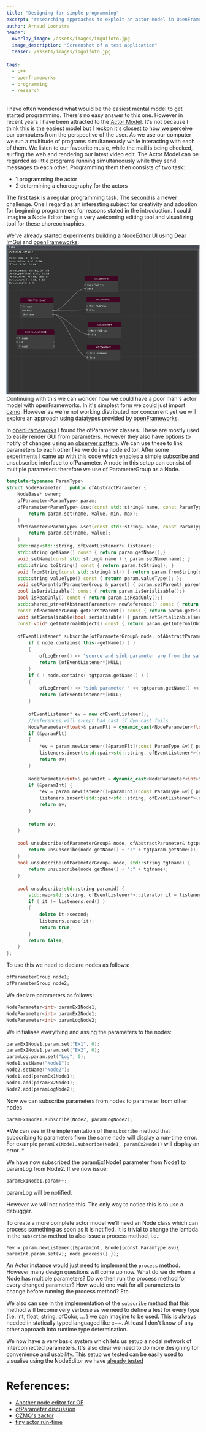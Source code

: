 ```yaml
---
title: "Designing for simple programming"
excerpt: "researching approaches to exploit an actor model in OpenFrameworks"
author: Arnaud Loonstra
header:
  overlay_image: /assets/images/imguifoto.jpg
  image_description: "Screenshot of a test application"
  teaser: /assets/images/imguifoto.jpg

tags: 
  - c++
  - openframeworks
  - programming
  - research
---
```

I have often wondered what would be the easiest mental model to get started programming. There's no easy answer to this one. However in recent years I have been attracted to the [Actor Model](https://wiki). It's not because I think this is the easiest model but I reckon it's closest to how we perceive our computers from the perspective of the user. As we use our computer we run a multitude of programs simultaneously while interacting with each of them. We listen to our favourite music, while the mail is being checked, surfing the web and rendering our latest video edit. The Actor Model can be regarded as little programs running simultaneously while they send messages to each other. Programming them then consists of two task:

 * 1 programming the actor
 * 2 determining a choreography for the actors

The first task is a regular programming task. The second is a newer challenge. One I regard as an interesting subject for creativity and adoption for beginning programmers for reasons stated in the introduction. I could imagine a Node Editor being a very welcoming editing tool and visualizing tool for these choreochraphies. 

We've already started experiments [building a NodeEditor UI](/blog/GuiTests/) using [Dear ImGui](https://github.com/ocornut/imgui/) and [openFrameworks](http://www.openframeworks.cc).
![Node Editor test using Dear Imgui](../assets/images/nodeeditor.png)
Continuing with this we can wonder how we could have a poor man's actor model with openFrameworks. In it's simplest form  we could just import [czmq](http://zeromq.org). However as we're not working distributed nor concurrent yet we will explore an approach using datatypes provided by [openFrameworks](http://www.opeframeworks.cc).

In [openFrameworks](http://www.opeframeworks.cc) I found the ofParameter classes. These are  mostly used to easily render GUI from parameters. However they also have options to notify of changes using an [observer pattern](https://en.wikipedia.org/wiki/Observer_pattern). We can use these to link parameters to each other like we do in a node editor. After some experiments I came up with this code which enables a simple subscribe and unsubscribe interface to ofParameter. A node in this setup can consist of multiple parameters therefore we use of ParameterGroup as a Node.

```cpp
template<typename ParamType>
struct NodeParameter : public ofAbstractParameter {
    NodeBase* owner;
    ofParameter<ParamType> param;
    ofParameter<ParamType> &set(const std::string& name, const ParamType & value, const ParamType & min, const ParamType & max){
        return param.set(name, value, min, max);
    }
    ofParameter<ParamType> &set(const std::string& name, const ParamType & value){
        return param.set(name, value);
    }
    std::map<std::string, ofEventListener*> listeners;
    std::string getName() const { return param.getName();}
    void setName(const std::string& name ) { param.setName(name); }
    std::string toString() const { return param.toString(); }
    void fromString(const std::string& str) { return param.fromString(str);}
    std::string valueType() const { return param.valueType(); };
    void setParent(ofParameterGroup &_parent) { param.setParent(_parent);}
    bool isSerializable() const { return param.isSerializable();}
    bool isReadOnly() const { return param.isReadOnly();}
    std::shared_ptr<ofAbstractParameter> newReference() const { return param.newReference();} //TODO
    const ofParameterGroup getFirstParent() const { return param.getFirstParent();}
    void setSerializable(bool serializable) { param.setSerializable(serializable);}
    const void* getInternalObject() const { return param.getInternalObject();}

    ofEventListener* subscribe(ofParameterGroup& node, ofAbstractParameter& tgtparam) {
        if ( node.contains( this->getName() ) )
        {
            ofLogError() << "source and sink parameter are from the same node!";
            return (ofEventListener*)NULL;
        }
        if ( ! node.contains( tgtparam.getName() ) )
        {
            ofLogError() << "sink parameter " << tgtparam.getName() << " is not from node " << node.getName();
            return (ofEventListener*)NULL;
        }

        ofEventListener* ev = new ofEventListener();
        //references will except bad_cast if dyn cast fails
        NodeParameter<float>& paramFlt = dynamic_cast<NodeParameter<float>&>(tgtparam);
        if (&paramFlt)
        {
            *ev = param.newListener([&paramFlt](const ParamType &v){ paramFlt.param.set(v); });
            listeners.insert(std::pair<std::string, ofEventListener*>(node.getName() + ":" + tgtparam.getName(), ev));
            return ev;
        }

        NodeParameter<int>& paramInt = dynamic_cast<NodeParameter<int>&>(tgtparam);
        if (&paramInt) {
            *ev = param.newListener([&paramInt](const ParamType &v){ paramInt.param.set(v); });
            listeners.insert(std::pair<std::string, ofEventListener*>(node.getName() + ":" + tgtparam.getName(), ev));
            return ev;
        }

        return ev;
    }

    bool unsubscribe(ofParameterGroup& node, ofAbstractParameter& tgtparam) {
        return unsubscribe(node.getName() + ":" + tgtparam.getName());
    }
    bool unsubscribe(ofParameterGroup& node, std::string tgtname) {
        return unsubscribe(node.getName() + ":" + tgtname);
    }

    bool unsubscribe(std::string paramid) {
        std::map<std::string, ofEventListener*>::iterator it = listeners.find(paramid);
        if ( it != listeners.end() )
        {
            delete it->second;
            listeners.erase(it);
            return true;
        }
        return false;
    }
};
```
To use this we need to declare nodes as follows:
```cpp
ofParameterGroup node1;
ofParameterGroup node2;
```
We declare parameters as follows:
```cpp
NodeParameter<int> paramEx1Node1;
NodeParameter<int> paramEx2Node1;
NodeParameter<int> paramLogNode2;
```
We initialiase everything and assing the parameters to the nodes:
```cpp
paramEx1Node1.param.set("Ex1", 0);
paramEx2Node1.param.set("Ex2", 0);
paramLog.param.set("Log", 0);
Node1.setName("Node1");
Node2.setName("Node2");
Node1.add(paramEx1Node1);
Node1.add(paramEx2Node1);
Node2.add(paramLogNode2);
```
Now we can subscribe parameters from nodes to parameter from other nodes
```cpp
paramEx1Node1.subscribe(Node2, paramLogNode2);
```
*We can see in the implementation of the `subscribe` method that subscribing to parameters from the same node will display a run-time error. For example `paramEx1Node1.subscribe(Node1, paramEx2Node1)` will display an error.
*

We have now subscribed the paramEx1Node1 parameter from Node1 to paramLog from Node2. If we now issue:
```cpp
paramEx1Node1.param++;
```
paramLog will be notified.

However we will not notice this. The only way to notice this is to use a debugger.

To create a more complete actor model we'll need an Node class which can process something as soon as it is notified. It is trivial to change the lambda in the `subscribe` method to also issue a process method, i.e.:
```
*ev = param.newListener([&paramInt, &node](const ParamType &v){ paramInt.param.set(v); node.process() });
```
An Actor instance would just need to implement the `process` method. However many design questions will come up now. What do we do when a Node has multiple parameters? Do we then run the process method for every changed parameter? How would one wait for all parameters to change before running the process method? Etc.

We also can see in the implementation of the `subscribe` method that this method will become very verbose as we need to define a test for every type (i.e. int, float, string, ofColor, ... ) we can imagine to be used. This is always needed in statically typed languaged like c++. At least I don't know of any other approach into runtime type determination.

We now have a very basic system which lets us setup a nodal network of interconnected parameters. It's also clear we need to do more designing for convenience and usability. This setup we tested can be easily used to visualise using the NodeEditor we have [already tested](/blog/GuiTests/)

# References:
* [Another node editor for OF](https://github.com/PlaymodesStudio/ofxOceanode)
* [ofParameter discussion](https://forum.openframeworks.cc/t/ofparametergroup-and-custom-inherited-ofparameter-class/30237/14)
* [CZMQ's zactor](http://czmq.zeromq.org/manual:zactor)
* [tiny actor run-time](https://github.com/organix/tart/)